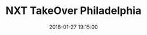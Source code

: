 ---
title: "NXT TakeOver Philadelphia"

date: 2018-01-27 19:15:00
location: Wells Fargo Center, Philadelphia, PA
cagematch: https://www.cagematch.net/?id=1&nr=178578&page=2

photos:
  - src: wells-fargo-center.jpg
  - src: seat-preshow.jpg
  - src: tm61.jpg
  - src: roddy.jpg
  - src: aop.jpg
  - src: velveteen.jpg
  - src: ko.jpg
  - src: shayna.jpg
  - src: ember.jpg
  - src: johnny.jpg
  - src: johnny-cien.jpg
---